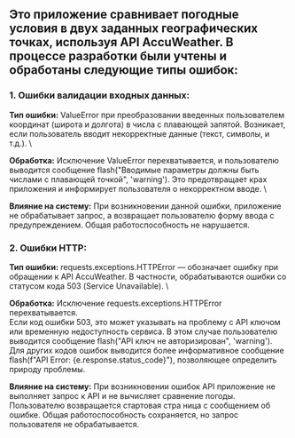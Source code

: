 ## Это приложение сравнивает погодные условия в двух заданных географических точках, используя API AccuWeather. В процессе разработки были учтены и обработаны следующие типы ошибок:

### 1. Ошибки валидации входных данных:

**Тип ошибки:** ValueError при преобразовании введенных пользователем координат (широта и долгота) в числа с плавающей запятой. Возникает, если пользователь вводит некорректные данные (текст, символы, и т.д.). \

**Обработка:** Исключение ValueError перехватывается, и пользователю выводится сообщение flash("Вводимые параметры должны быть числами с плавающей точкой", 'warning'). Это предотвращает крах приложения и информирует пользователя о некорректном вводе. \

**Влияние на систему:** При возникновении данной ошибки, приложение не обрабатывает запрос, а возвращает пользователю форму ввода с предупреждением. Общая работоспособность не нарушается.

### 2. Ошибки HTTP:

**Тип ошибки:** requests.exceptions.HTTPError — обозначает ошибку при обращении к API AccuWeather. В частности, обрабатываются ошибки со статусом кода 503 (Service Unavailable). \

**Обработка:** Исключение requests.exceptions.HTTPError перехватывается. \
Если код ошибки 503, это может указывать на проблему с API ключом или временную недоступность сервиса. В этом случае пользователю выводится сообщение flash("API ключ не авторизирован", 'warning').
Для других кодов ошибок выводится более информативное сообщение flash(f"API Error: {e.response.status_code}"), позволяющее определить природу проблемы.

**Влияние на систему:** При возникновении ошибок API приложение не выполняет запрос к API и не вычисляет сравнение погоды. Пользователю возвращается стартовая стра
ница с сообщением об ошибке. Общая работоспособность сохраняется, но запрос пользователя не обрабатывается.
